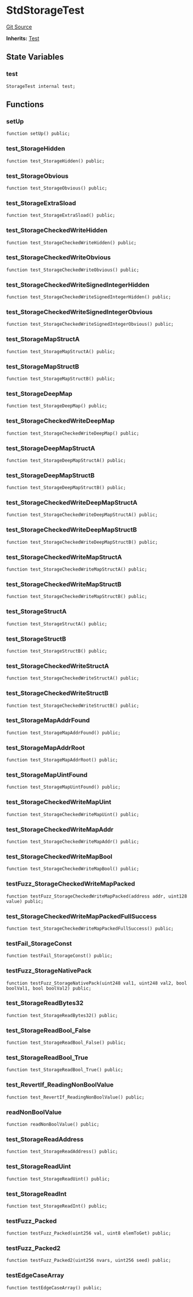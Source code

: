 # StdStorageTest
[Git Source](https://github.com/dustinstacy/boncurs/blob/8dd3d6e20d7e085dbf2dccdde2c14001616467cf/lib/forge-std/test/StdStorage.t.sol)

**Inherits:**
[Test](/lib/forge-std/src/Test.sol/abstract.Test.md)


## State Variables
### test

```solidity
StorageTest internal test;
```


## Functions
### setUp


```solidity
function setUp() public;
```

### test_StorageHidden


```solidity
function test_StorageHidden() public;
```

### test_StorageObvious


```solidity
function test_StorageObvious() public;
```

### test_StorageExtraSload


```solidity
function test_StorageExtraSload() public;
```

### test_StorageCheckedWriteHidden


```solidity
function test_StorageCheckedWriteHidden() public;
```

### test_StorageCheckedWriteObvious


```solidity
function test_StorageCheckedWriteObvious() public;
```

### test_StorageCheckedWriteSignedIntegerHidden


```solidity
function test_StorageCheckedWriteSignedIntegerHidden() public;
```

### test_StorageCheckedWriteSignedIntegerObvious


```solidity
function test_StorageCheckedWriteSignedIntegerObvious() public;
```

### test_StorageMapStructA


```solidity
function test_StorageMapStructA() public;
```

### test_StorageMapStructB


```solidity
function test_StorageMapStructB() public;
```

### test_StorageDeepMap


```solidity
function test_StorageDeepMap() public;
```

### test_StorageCheckedWriteDeepMap


```solidity
function test_StorageCheckedWriteDeepMap() public;
```

### test_StorageDeepMapStructA


```solidity
function test_StorageDeepMapStructA() public;
```

### test_StorageDeepMapStructB


```solidity
function test_StorageDeepMapStructB() public;
```

### test_StorageCheckedWriteDeepMapStructA


```solidity
function test_StorageCheckedWriteDeepMapStructA() public;
```

### test_StorageCheckedWriteDeepMapStructB


```solidity
function test_StorageCheckedWriteDeepMapStructB() public;
```

### test_StorageCheckedWriteMapStructA


```solidity
function test_StorageCheckedWriteMapStructA() public;
```

### test_StorageCheckedWriteMapStructB


```solidity
function test_StorageCheckedWriteMapStructB() public;
```

### test_StorageStructA


```solidity
function test_StorageStructA() public;
```

### test_StorageStructB


```solidity
function test_StorageStructB() public;
```

### test_StorageCheckedWriteStructA


```solidity
function test_StorageCheckedWriteStructA() public;
```

### test_StorageCheckedWriteStructB


```solidity
function test_StorageCheckedWriteStructB() public;
```

### test_StorageMapAddrFound


```solidity
function test_StorageMapAddrFound() public;
```

### test_StorageMapAddrRoot


```solidity
function test_StorageMapAddrRoot() public;
```

### test_StorageMapUintFound


```solidity
function test_StorageMapUintFound() public;
```

### test_StorageCheckedWriteMapUint


```solidity
function test_StorageCheckedWriteMapUint() public;
```

### test_StorageCheckedWriteMapAddr


```solidity
function test_StorageCheckedWriteMapAddr() public;
```

### test_StorageCheckedWriteMapBool


```solidity
function test_StorageCheckedWriteMapBool() public;
```

### testFuzz_StorageCheckedWriteMapPacked


```solidity
function testFuzz_StorageCheckedWriteMapPacked(address addr, uint128 value) public;
```

### test_StorageCheckedWriteMapPackedFullSuccess


```solidity
function test_StorageCheckedWriteMapPackedFullSuccess() public;
```

### testFail_StorageConst


```solidity
function testFail_StorageConst() public;
```

### testFuzz_StorageNativePack


```solidity
function testFuzz_StorageNativePack(uint248 val1, uint248 val2, bool boolVal1, bool boolVal2) public;
```

### test_StorageReadBytes32


```solidity
function test_StorageReadBytes32() public;
```

### test_StorageReadBool_False


```solidity
function test_StorageReadBool_False() public;
```

### test_StorageReadBool_True


```solidity
function test_StorageReadBool_True() public;
```

### test_RevertIf_ReadingNonBoolValue


```solidity
function test_RevertIf_ReadingNonBoolValue() public;
```

### readNonBoolValue


```solidity
function readNonBoolValue() public;
```

### test_StorageReadAddress


```solidity
function test_StorageReadAddress() public;
```

### test_StorageReadUint


```solidity
function test_StorageReadUint() public;
```

### test_StorageReadInt


```solidity
function test_StorageReadInt() public;
```

### testFuzz_Packed


```solidity
function testFuzz_Packed(uint256 val, uint8 elemToGet) public;
```

### testFuzz_Packed2


```solidity
function testFuzz_Packed2(uint256 nvars, uint256 seed) public;
```

### testEdgeCaseArray


```solidity
function testEdgeCaseArray() public;
```

